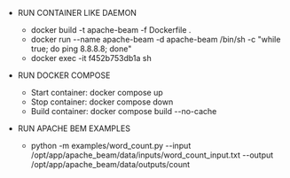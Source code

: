 
* RUN CONTAINER LIKE DAEMON
  - docker build -t apache-beam -f Dockerfile .
  - docker run --name apache-beam -d apache-beam /bin/sh -c "while true; do ping 8.8.8.8; done"
  - docker exec -it f452b753db1a sh

* RUN DOCKER COMPOSE
  - Start container: docker compose up
  - Stop container: docker compose down
  - Build container: docker compose build --no-cache

* RUN APACHE BEM EXAMPLES
  - python -m examples/word_count.py --input /opt/app/apache_beam/data/inputs/word_count_input.txt --output /opt/app/apache_beam/data/outputs/count
